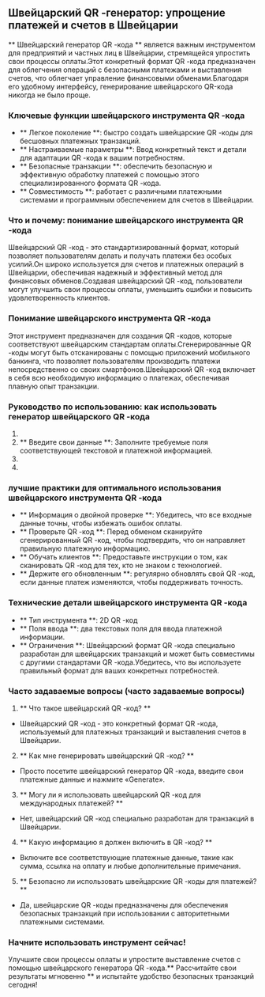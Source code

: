 ## Швейцарский QR -генератор: упрощение платежей и счетов в Швейцарии

** Швейцарский генератор QR -кода ** является важным инструментом для предприятий и частных лиц в Швейцарии, стремящейся упростить свои процессы оплаты.Этот конкретный формат QR -кода предназначен для облегчения операций с безопасными платежами и выставления счетов, что облегчает управление финансовыми обменами.Благодаря его удобному интерфейсу, генерирование швейцарского QR-кода никогда не было проще.

### Ключевые функции швейцарского инструмента QR -кода

- ** Легкое поколение **: быстро создать швейцарские QR -коды для бесшовных платежных транзакций.
- ** Настраиваемые параметры **: Ввод конкретный текст и детали для адаптации QR -кода к вашим потребностям.
- ** Безопасные транзакции **: обеспечить безопасную и эффективную обработку платежей с помощью этого специализированного формата QR -кода.
- ** Совместимость **: работает с различными платежными системами и программным обеспечением для счетов в Швейцарии.

### Что и почему: понимание швейцарского инструмента QR -кода

Швейцарский QR -код - это стандартизированный формат, который позволяет пользователям делать и получать платежи без особых усилий.Он широко используется для счетов и платежных операций в Швейцарии, обеспечивая надежный и эффективный метод для финансовых обменов.Создавая швейцарский QR -код, пользователи могут улучшить свои процессы оплаты, уменьшить ошибки и повысить удовлетворенность клиентов.

### Понимание швейцарского инструмента QR -кода

Этот инструмент предназначен для создания QR -кодов, которые соответствуют швейцарским стандартам оплаты.Сгенерированные QR -коды могут быть отсканированы с помощью приложений мобильного банкинга, что позволяет пользователям производить платежи непосредственно со своих смартфонов.Швейцарский QR -код включает в себя всю необходимую информацию о платежах, обеспечивая плавную опыт транзакции.

### Руководство по использованию: как использовать генератор швейцарского QR -кода

1.
2. ** Введите свои данные **: Заполните требуемые поля соответствующей текстовой и платежной информацией.
3.
4.

### лучшие практики для оптимального использования швейцарского инструмента QR -кода

- ** Информация о двойной проверке **: Убедитесь, что все входные данные точны, чтобы избежать ошибок оплаты.
- ** Проверьте QR -код **: Перед обменом сканируйте сгенерированный QR -код, чтобы подтвердить, что он направляет правильную платежную информацию.
- ** Обучать клиентов **: Предоставьте инструкции о том, как сканировать QR -код для тех, кто не знаком с технологией.
- ** Держите его обновленным **: регулярно обновлять свой QR -код, если данные платеж изменяются, чтобы поддерживать точность.

### Технические детали швейцарского инструмента QR -кода

- ** Тип инструмента **: 2D QR -код
- ** Поля ввода **: два текстовых поля для ввода платежной информации.
- ** Ограничения **: Швейцарский формат QR -кода специально разработан для швейцарских транзакций и может быть совместимы с другими стандартами QR -кода.Убедитесь, что вы используете правильный формат для ваших конкретных потребностей.

### Часто задаваемые вопросы (часто задаваемые вопросы)

1. ** Что такое швейцарский QR -код? **
- Швейцарский QR -код - это конкретный формат QR -кода, используемый для платежных транзакций и выставления счетов в Швейцарии.

2. ** Как мне генерировать швейцарский QR -код? **
- Просто посетите швейцарский генератор QR -кода, введите свои платежные данные и нажмите «Generate».

3. ** Могу ли я использовать швейцарский QR -код для международных платежей? **
- Нет, швейцарский QR -код специально разработан для транзакций в Швейцарии.

4. ** Какую информацию я должен включить в QR -код? **
- Включите все соответствующие платежные данные, такие как сумма, ссылка на оплату и любые дополнительные примечания.

5. ** Безопасно ли использовать швейцарские QR -коды для платежей? **
- Да, швейцарские QR -коды предназначены для обеспечения безопасных транзакций при использовании с авторитетными платежными системами.

### Начните использовать инструмент сейчас!

Улучшите свои процессы оплаты и упростите выставление счетов с помощью швейцарского генератора QR -кода.** Рассчитайте свои результаты мгновенно ** и испытайте удобство безопасных транзакций сегодня!